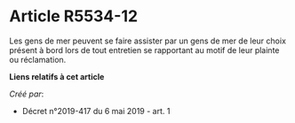 # Article R5534-12

Les gens de mer peuvent se faire assister par un gens de mer de leur choix présent à bord lors de tout entretien se
rapportant au motif de leur plainte ou réclamation.

**Liens relatifs à cet article**

_Créé par_:

  - Décret n°2019-417 du 6 mai 2019 - art. 1
